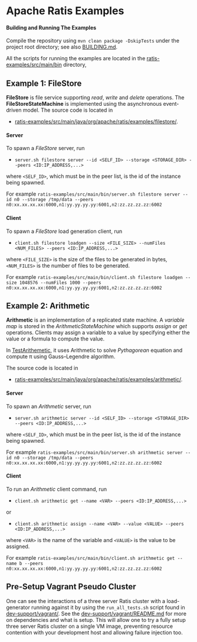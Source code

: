 <!--
  Licensed under the Apache License, Version 2.0 (the "License");
  you may not use this file except in compliance with the License.
  You may obtain a copy of the License at

   http://www.apache.org/licenses/LICENSE-2.0

  Unless required by applicable law or agreed to in writing, software
  distributed under the License is distributed on an "AS IS" BASIS,
  WITHOUT WARRANTIES OR CONDITIONS OF ANY KIND, either express or implied.
  See the License for the specific language governing permissions and
  limitations under the License. See accompanying LICENSE file.
-->

# Apache Ratis Examples

#### Building and Running The Examples

Compile the repository using `mvn clean package -DskipTests` under the project root directory;
see also [BUILDING.md](../BUILDING.md).

All the scripts for running the examples are located in the [ratis-examples/src/main/bin](src/main/bin) directory,

## Example 1: FileStore

**FileStore** is file service supporting *read*, *write* and *delete* operations.
The **FileStoreStateMachine** is implemented using the asynchronous event-driven model.
The source code is located in
* [ratis-examples/src/main/java/org/apache/ratis/examples/filestore/](src/main/java/org/apache/ratis/examples/filestore).


#### Server
To spawn a *FileStore* server, run
* `server.sh filestore server --id <SELF_ID> --storage <STORAGE_DIR> --peers <ID:IP_ADDRESS,...>`

where `<SELF_ID>`, which must be in the peer list, is the id of the instance being spawned.

For example `ratis-examples/src/main/bin/server.sh filestore server --id n0 --storage /tmp/data --peers n0:xx.xx.xx.xx:6000,n1:yy.yy.yy.yy:6001,n2:zz.zz.zz.zz:6002`

#### Client

To spawn a *FileStore* load generation client, run
* `client.sh filestore loadgen --size <FILE_SIZE> --numFiles <NUM_FILES> --peers <ID:IP_ADDRESS,...>`

where `<FILE_SIZE>` is the size of the files to be generated in bytes,
`<NUM_FILES>` is the number of files to be generated.

For example `ratis-examples/src/main/bin/client.sh filestore loadgen --size 1048576 --numFiles 1000 --peers n0:xx.xx.xx.xx:6000,n1:yy.yy.yy.yy:6001,n2:zz.zz.zz.zz:6002`

## Example 2: Arithmetic

**Arithmetic** is an implementation of a replicated state machine.
A *variable map* is stored in the *ArithmeticStateMachine* which supports *assign* or *get* operations.
Clients may assign a variable to a value by specifying either the value or a formula to compute the value.

In [TestArithemetic](src/test/java/org/apache/ratis/examples/arithmetic/TestArithmetic.java),
it uses Arithmetic to solve *Pythagorean* equation and compute &pi; using Gauss–Legendre algorithm.

The source code is located in
* [ratis-examples/src/main/java/org/apache/ratis/examples/arithmetic/](src/main/java/org/apache/ratis/examples/arithmetic).

#### Server
To spawn an *Arithmetic* server, run
* `server.sh arithmetic server --id <SELF_ID> --storage <STORAGE_DIR> --peers <ID:IP_ADDRESS,...>`

where `<SELF_ID>`, which must be in the peer list, is the id of the instance being spawned.

For example `ratis-examples/src/main/bin/server.sh arithmetic server --id n0 --storage /tmp/data --peers n0:xx.xx.xx.xx:6000,n1:yy.yy.yy.yy:6001,n2:zz.zz.zz.zz:6002`

#### Client

To run an *Arithmetic* client command, run
* `client.sh arithmetic get --name <VAR> --peers <ID:IP_ADDRESS,...>`

or
* `client.sh arithmetic assign --name <VAR> --value <VALUE> --peers <ID:IP_ADDRESS,...>`

where `<VAR>` is the name of the variable and `<VALUE>` is the value to be assigned.

For example `ratis-examples/src/main/bin/client.sh arithmetic get --name b --peers n0:xx.xx.xx.xx:6000,n1:yy.yy.yy.yy:6001,n2:zz.zz.zz.zz:6002`

## Pre-Setup Vagrant Pseudo Cluster
One can see the interactions of a three server Ratis cluster with a load-generator running against it
by using the `run_all_tests.sh` script found in [dev-support/vagrant/](../dev-support/vagrant).
See the [dev-support/vagrant/README.md](../dev-support/vagrant/README.md) for more on dependencies and what is setup.
This will allow one to try a fully setup three server Ratis cluster on a single VM image,
preventing resource contention with your development host and allowing failure injection too.
